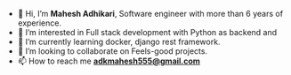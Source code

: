- 👋 Hi, I’m **Mahesh Adhikari**, Software engineer with more than 6 years of experience.
- 👀 I’m interested in Full stack development with Python as backend and 
- 🌱 I’m currently learning docker, django rest framework.
- 💞️ I’m looking to collaborate on Feels-good projects.
- 📫 How to reach me  **adkmahesh555@gmail.com**

<!---
mahesh-adhikari/mahesh-adhikari is a ✨ special ✨ repository because its `README.md` (this file) appears on your GitHub profile.
You can click the Preview link to take a look at your changes.
--->
